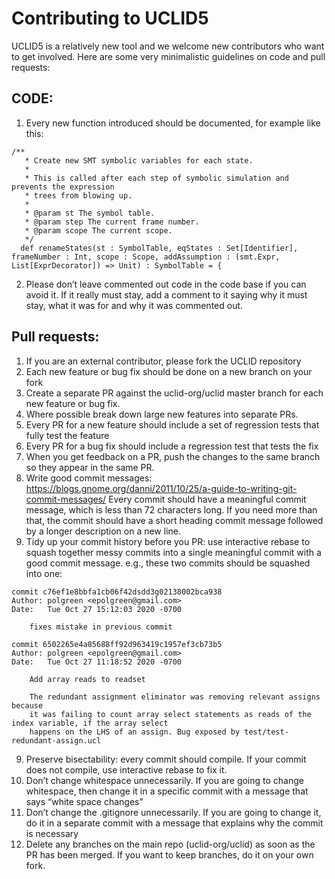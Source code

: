 # Contributing to UCLID5

UCLID5 is a relatively new tool and we welcome new contributors who want to get involved. Here are some very minimalistic guidelines on code and pull requests:


## CODE:
1. Every new function introduced should be documented, for example like this:
~~~
/**
   * Create new SMT symbolic variables for each state.
   *
   * This is called after each step of symbolic simulation and prevents the expression
   * trees from blowing up.
   *
   * @param st The symbol table.
   * @param step The current frame number.
   * @param scope The current scope.
   */
  def renameStates(st : SymbolTable, eqStates : Set[Identifier], frameNumber : Int, scope : Scope, addAssumption : (smt.Expr, List[ExprDecorator]) => Unit) : SymbolTable = {
~~~

2. Please don’t leave commented out code in the code base if you can avoid it. If it really must stay, add a comment to it saying why it must stay, what it was for and why it was commented out.

## Pull requests:
1. If you are an external contributor, please fork the UCLID repository 
2. Each new feature or bug fix should be done on a new branch on your fork
3. Create a separate PR against the uclid-org/uclid master branch for each new feature or bug fix. 
4. Where possible break down large new features into separate PRs. 
5. Every PR for a new feature should include a set of regression tests that fully test the feature
6. Every PR for a bug fix should include a regression test that tests the fix
7. When you get feedback on a PR, push the changes to the same branch so they appear in the same PR.
8. Write good commit messages: https://blogs.gnome.org/danni/2011/10/25/a-guide-to-writing-git-commit-messages/
Every commit should have a meaningful commit message, which is less than 72 characters long. If you need more than that, the commit should have a short heading commit message followed by a longer description on a new line. 
8. Tidy up your commit history before you PR: use interactive rebase to squash together messy commits into a single meaningful commit with a good commit message. e.g., these two commits should be squashed into one:
~~~
commit c76ef1e8bbfa1cb06f42dsdd3g02138002bca938 
Author: polgreen <epolgreen@gmail.com>
Date:   Tue Oct 27 15:12:03 2020 -0700

    fixes mistake in previous commit

commit 6502265e4a85688ff92d963419c1957ef3cb73b5
Author: polgreen <epolgreen@gmail.com>
Date:   Tue Oct 27 11:18:52 2020 -0700

    Add array reads to readset

    The redundant assignment eliminator was removing relevant assigns because
    it was failing to count array select statements as reads of the index variable, if the array select
    happens on the LHS of an assign. Bug exposed by test/test-redundant-assign.ucl
~~~
9. Preserve bisectability: every commit should compile. If your commit does not compile, use interactive rebase to fix it.
10. Don’t change whitespace unnecessarily. If you are going to change whitespace, then change it in a specific commit with a message that says “white space changes”
11. Don’t change the .gitignore unnecessarily. If you are going to change it, do it in a separate commit with a message that explains why the commit is necessary
12. Delete any branches on the main repo (uclid-org/uclid) as soon as the PR has been merged. If you want to keep branches, do it on your own fork. 
